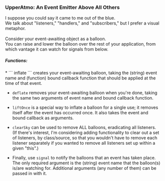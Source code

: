 ### UpperAtmo: An Event Emitter Above All Others

I suppose you could say it came to me out of the blue.  
We talk about "listeners," "handlers," and "subscribers," but I prefer a visual metaphor.  
<br />
Consider your event-awaiting object as a balloon.  
You can raise and lower the balloon over the rest of your application,
from which vantage it can watch for signals from below.

<h5>Functions:</h5>
* ``` inflate ``` creates your event-awaiting balloon, taking the (string) event name and (function) bound callback function that should be applied at the time of that event.

* ``` deflate ``` removes your event-awaiting balloon when you're done, taking the same two arguments of event name and bound callback function.

* ``` liftOnce ``` is a special way to inflate a balloon for a single use; it removes itself after the event has occurred once. It also takes the event and bound callback as arguments.

* ``` clearSky ``` can be used to remove ALL balloons, eradicating all listeners.
(If there's interest, I'm considering adding functionality to clear out a set of listeners, by class/source, so that you wouldn't have to remove each listener separately if you wanted to remove all listeners set up within a given "this".)

* Finally, use ``` signal ``` to notify the balloons that an event has taken place. The only required argument is the (string) event name that the balloon(s) is/are watching for. Additional arguments (any number of them) can be passed in with it.